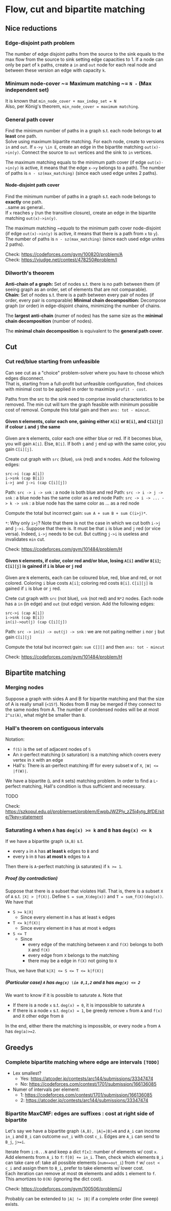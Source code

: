 # Flow, cut and bipartite matching

## Nice reductions

### Edge-disjoint path problem
The number of edge disjoint paths from the source to the sink equals to the max flow from the source to sink setting edge capacities to 1.
If a node can only be part of `k` paths, create a `in` and `out` node for each real node and between these version an edge with capacity `k`.

### Minimum node-cover ~= Maximum matching ~= `N -` (Max independent set) 
It is known that `min_node_cover + max_indep_set = N`  
Also, per König's theorem, `min_node_cover = maximum matching`.

### General path cover
Find the minimum number of paths in a graph s.t. each node belongs to **at least** one path.  
Solve using maximum bipartite matching. For each node, create to versions `in` and `out`. 
If `x->y \in E`, create an edge in the bipartite matching `out(x)->in(y)`. 
Connect the source to `out` vertices and the sink to `in` vertices.

The maximum matching equals to the minimum path cover (if edge `out(x)->in(y)` is active, it means that the edge `x->y` belongs to a path). 
The number of paths is `n - sz(max_matching)` (since each used edge unites 2 paths).

#### Node-disjoint path cover
Find the minimum number of paths in a graph s.t. each node belongs to **exactly** one path.  
..same as general..  
If `x` reaches `y` (run the transitive closure), create an edge in the bipartite matching `out(x)->in(y)`.  

The maximum matching *~equals* to the minimum path cover node-disjoint (if edge `out(x)->in(y)` is active, it means that there is a path from `x` to `y`). 
The number of paths is `n - sz(max_matching)` (since each used edge unites 2 paths).

Check: https://codeforces.com/gym/100820/problem/A  
Check: https://vjudge.net/contest/478250#problem/I  

### Dilworth's theorem
**Anti-chain of a graph:** Set of nodes s.t. there is no path between them (if seeing graph as an order, set of elements that are not comparable).  
**Chain:** Set of nodes s.t. there is a path between every pair of nodes (if order, every pair is comparable)
**Minimal chain decomposition:** Decompose graph (or order) in edge-disjoint chains, minimizing the number of chains.

The **largest anti-chain** (numer of nodes) has the same size as the **minimal chain decomposition** (number of nodes).
  
The **minimal chain decomposition** is equivalent to the **general path cover**.


## Cut

### Cut red/blue starting from unfeasible

Can see cut as a "choice" problem-solver where you have to choose which edges disconnect.  
That is, starting from a full-profit but unfeasible configuration, find choices with minimal cost to be applied in order to maximize `profit - cost`.
  
Paths from the src to the sink need to comprise invalid characteristics to be removed. The min cut will turn the graph feasible with minimum possible cost of removal. Compute this total gain and then `ans: tot - mincut`.

#### Given `N` elements, color each one, gaining either `A[i]` or `B[i]`, and `C[i][j]` if colour `i` and `j` the same
Given are `N` elements, color each one either blue or red. 
If it becomes blue, you will gain `A[i]`. Else, `B[i]`. If both `i` and `j` end up with the same color, you gain `C[i][j]`.
  
Create cut graph with `src` (blue), `snk` (red) and `N` nodes. 
Add the following edges:
```
src->i (cap A[i])
i->snk (cap B[i])
i->j and j->i (cap C[i][j])
```

Path: `src -> i -> snk` : a node is both blue and red
Path: `src -> i -> j -> snk` : a blue node has the same color as a red node
Path: `src -> i -> ... -> k -> snk` : a blue node has the same color as ... as a red node

Compute the total but incorrect gain: `sum A + sum B + sum C(i>j)*`.

`*`: Why only `i>j`? Note that there is not the case in which we cut both `i->j` and `j->i`.
Suppose that there is. It must be that `i` is blue and `j` red (or vice versa). Indeed, `i->j` needs to be cut. 
But cutting `j->i` is useless and invalidates `min` cut. 

Check: https://codeforces.com/gym/101484/problem/H

#### Given `N` elements, if color, color red and/or blue, losing `A[i]` and/or `B[i]`; `C[i][j]` is gained if `i` is blue or `j` red
Given are `N` elements, each can be coloured blue, red, blue and red, or not colored. Coloring `i` blue costs `A[i]`; coloring red costs `B[i]`.
`C[i][j]` is gained if `i` is blue or `j` red.
  
Crete cut graph with `src` (not blue), `snk` (not red) and `N*2` nodes. Each node has a `in` (in edge) and `out` (out edge) version.
Add the following edges:
```
src->i (cap A[i])
i->snk (cap B[i])
in(i)->out(j) (cap C[i][j])
```
Path: `src -> in(i) -> out(j) -> snk` : we are not paiting neither `i` nor `j` but gain `C[i][j]`
  
Compute the total but incorrect gain: `sum C[][]` and then `ans: tot - mincut`
  
Check: https://codeforces.com/gym/101484/problem/H

## Bipartite matching

### Merging nodes
Suppose a graph with sides A and B for bipartite matching and that the size of A is really small (`<15?`). Nodes from B may be merged if they connect to the same nodes from A. The number of condensed nodes will be at most `2^sz(A)`, what might be smaller than `B`. 

### Hall's theorem on contiguous intervals
Notation:
- `f(S)` is the set of adjacent nodes of `S`
- An `X`-perfect matching (`X` saturation) is a matching which covers every vertex in `X` with an edge
- Hall's: There is a`X`-perfect matching iff for every subset `W` of `X`, `|W| <= |f(W)|`.

We have a bipartite (`L` and `R` sets) matching problem. 
In order to find a `L`-perfect matching, Hall's condition is thus sufficient and necessary. 

TODO

Check: https://szkopul.edu.pl/problemset/problem/EwpbJWZPly_zZ5i4ytg_8fDE/site/?key=statement  

### Saturating `A` when `A` has `deg(x) >= k` and `B` has `deg(x) <= k`
If we have a bipartite graph `(A,B)` s.t. 
- every `a` in `A` has **at least `k`** edges to `B` and
- every `b` in `B` has **at most `k`** edges to `A`

Then there is `A`-perfect matching  (`A` saturates) if `k >= 1`.

##### Proof (by contradiction)
Suppose that there is a subset that violates Hall.
That is, there is a subset `X` of `A` s.t. `|X| > |f(X)|`.
Define `S = sum_X(deg(x))` and `T = sum_f(X)(deg(x))`.
We have that
- `S >= k|X|`
  - Since every element in `A` has at least `k` edges
- `T <= k|f(X)|`
  - Since every element in `B` has at most `k` edges
- `S <= T`
  - Since
    - every edge of the matching between `X` and `f(X)` belongs to both `X` and `f(X)`
    - every edge from `X` belongs to the matching
    - there may be a edge in `f(X)` not going to `X`
  
Thus, we have that `k|X| <= S <= T <= k|f(X)|`
  
##### (Particular case) `A` has `deg(x) \in 0,1,2` and `B` has `deg(x) <= 2`
We want to know if it is possible to saturate `A`. Note that
- If there is a node `x` s.t. `deg(x) = 0`, it is impossible to saturate `A`
- If there is a node `x` s.t. `deg(x) = 1`, be greedy remove `x` from `A` and `f(x)` and it other edge from `B`

In the end, either there the matching is impossible, or every node `a` from `A` has `deg(a)>=2`.


## Greedys

### Complete bipartite matching where edge are intervals `[TODO]`
- Lex smallest?
  - Yes: https://atcoder.jp/contests/arc144/submissions/33347474
  - No: https://codeforces.com/contest/1701/submission/166136085
- Numer of intervals per element:
  - 1:  https://codeforces.com/contest/1701/submission/166136085
  - 2: https://atcoder.jp/contests/arc144/submissions/33347474

### Bipartite MaxCMF: edges are suffixes : cost at right side of bipartite
Let's say we have a bipartite graph `(A,B), |A|=|B|=N` and `A_i` can income `in_i` and `B_i` can outcome `out_i` with cost `c_i`.
Edges are `A_i` can send to `B_j`, `j>=i`.  
  
Iterate from `i:0...N` and keep a dict `f[x]`: number of elements w/ cost `x`.  
Add elements from `A_i` to `f`: `f[0] += in_i`.  Then, check which elements `B_i` can take care of: take all possible elements (`num<=out_i`) from `f` w/ `cost < c_i` and assign them to `B_i`, prefer to take elements w/ lower cost.  
Each iteration can remove at most `ON` elements and adds `1` element to `f`. This amortizes to `O(N)` (ignoring the dict cost).  
  
Check: https://codeforces.com/gym/100506/problem/J  
  
Probably can be extended to `|A| != |B|` if a complete order (line sweep) exists.
